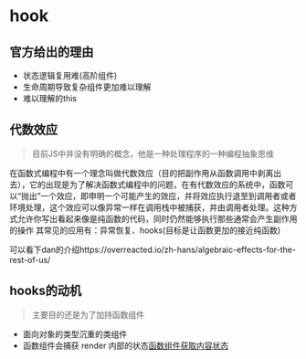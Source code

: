 # hook

## 官方给出的理由
* 状态逻辑复用难(高阶组件)
* 生命周期导致复杂组件更加难以理解
* 难以理解的this

## 代数效应
> 目前JS中并没有明确的概念，他是一种处理程序的一种编程抽象思维

在函数式编程中有一个理念叫做代数效应（目的把副作用从函数调用中剥离出去），它的出现是为了解决函数式编程中的问题，在有代数效应的系统中，函数可以“抛出”一个效应，即申明一个可能产生的效应，并将效应执行退至到调用者或者环境处理，这个效应可以像异常一样在调用栈中被捕获，并由调用者处理。这种方式允许你写出看起来像是纯函数的代码，同时仍然能够执行那些通常会产生副作用的操作
其常见的应用有：异常恢复、hooks(目标是让函数更加的接近纯函数)

可以看下dan的介绍https://overreacted.io/zh-hans/algebraic-effects-for-the-rest-of-us/

## hooks的动机

> 主要目的还是为了加持函数组件
* 面向对象的类型沉重的类组件
* 函数组件会捕获 render 内部的状态[函数组件获取内容状态](https://codesandbox.io/s/pjqnl16lm7)